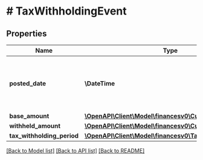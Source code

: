 # # TaxWithholdingEvent

## Properties

Name | Type | Description | Notes
------------ | ------------- | ------------- | -------------
**posted_date** | **\DateTime** | Fields with a schema type of date are in ISO 8601 date time format (for example GroupBeginDate). | [optional]
**base_amount** | [**\OpenAPI\Client\Model\financesv0\Currency**](Currency.md) |  | [optional]
**withheld_amount** | [**\OpenAPI\Client\Model\financesv0\Currency**](Currency.md) |  | [optional]
**tax_withholding_period** | [**\OpenAPI\Client\Model\financesv0\TaxWithholdingPeriod**](TaxWithholdingPeriod.md) |  | [optional]

[[Back to Model list]](../../README.md#models) [[Back to API list]](../../README.md#endpoints) [[Back to README]](../../README.md)
